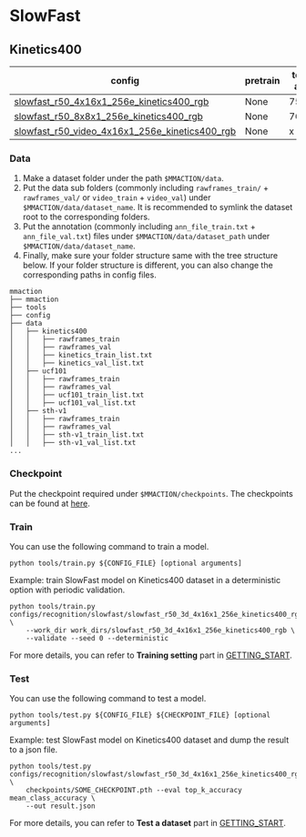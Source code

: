 # SlowFast

## Kinetics400

|config | pretrain | top1 acc| top5 acc | gpu_mem(M) | iter time(s) | ckpt | log|
|-|-|-|-|-|-|- | -|
|[slowfast_r50_4x16x1_256e_kinetics400_rgb](slowfast_r50_4x16x1_256e_kinetics400_rgb.py) | None |75.3|92.2|6250|0.826|[ckpt]()| [log]()|
|[slowfast_r50_8x8x1_256e_kinetics400_rgb](slowfast_r50_8x8x1_256e_kinetics400_rgb.py) | None |76.36|92.56|9159|1.032| [ckpt]() | [log]()|
|[slowfast_r50_video_4x16x1_256e_kinetics400_rgb](slowfast_r50_video_4x16x1_256e_kinetics400_rgb.py) | None |x|x|x|x| [ckpt]() | [log]()|

### Data

1. Make a dataset folder under the path `$MMACTION/data`.
2. Put the data sub folders (commonly including `rawframes_train/` + `rawframes_val/` or `video_train` + `video_val`) under `$MMACTION/data/dataset_name`.
It is recommended to symlink the dataset root to the corresponding folders.
3. Put the annotation (commonly including `ann_file_train.txt` + `ann_file_val.txt`) files under `$MMACTION/data/dataset_path` under `$MMACTION/data/dataset_name`.
4. Finally, make sure your folder structure same with the tree structure below.
If your folder structure is different, you can also change the corresponding paths in config files.
```
mmaction
├── mmaction
├── tools
├── config
├── data
│   ├── kinetics400
│   │   ├── rawframes_train
│   │   ├── rawframes_val
│   │   ├── kinetics_train_list.txt
│   │   ├── kinetics_val_list.txt
│   ├── ucf101
│   │   ├── rawframes_train
│   │   ├── rawframes_val
│   │   ├── ucf101_train_list.txt
│   │   ├── ucf101_val_list.txt
│   ├── sth-v1
│   │   ├── rawframes_train
│   │   ├── rawframes_val
│   │   ├── sth-v1_train_list.txt
│   │   ├── sth-v1_val_list.txt
...
```

### Checkpoint
Put the checkpoint required under `$MMACTION/checkpoints`. The checkpoints can be found at [here]().

### Train
You can use the following command to train a model.
```shell
python tools/train.py ${CONFIG_FILE} [optional arguments]
```

Example: train SlowFast model on Kinetics400 dataset in a deterministic option with periodic validation.
```shell
python tools/train.py configs/recognition/slowfast/slowfast_r50_3d_4x16x1_256e_kinetics400_rgb.py \
    --work_dir work_dirs/slowfast_r50_3d_4x16x1_256e_kinetics400_rgb \
    --validate --seed 0 --deterministic
```

For more details, you can refer to **Training setting** part in [GETTING_START](../../../docs/GETTING_STARTED.md).

### Test
You can use the following command to test a model.
```shell
python tools/test.py ${CONFIG_FILE} ${CHECKPOINT_FILE} [optional arguments]
```

Example: test SlowFast model on Kinetics400 dataset and dump the result to a json file.
```shell
python tools/test.py configs/recognition/slowfast/slowfast_r50_3d_4x16x1_256e_kinetics400_rgb.py \
    checkpoints/SOME_CHECKPOINT.pth --eval top_k_accuracy mean_class_accuracy \
    --out result.json
```

For more details, you can refer to **Test a dataset** part in [GETTING_START](../../../docs/GETTING_STARTED.md).
